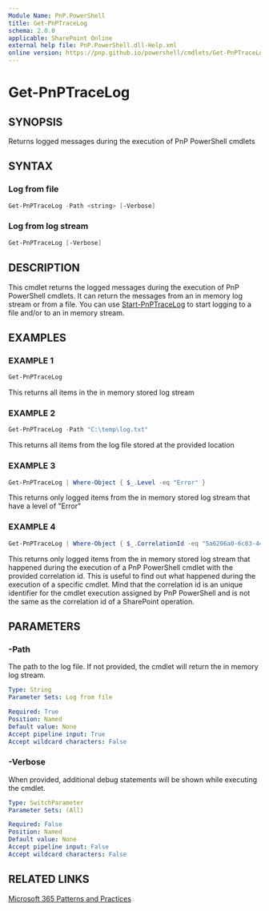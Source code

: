 ```yaml
---
Module Name: PnP.PowerShell
title: Get-PnPTraceLog
schema: 2.0.0
applicable: SharePoint Online
external help file: PnP.PowerShell.dll-Help.xml
online version: https://pnp.github.io/powershell/cmdlets/Get-PnPTraceLog.html
---
```

 
# Get-PnPTraceLog

## SYNOPSIS
Returns logged messages during the execution of PnP PowerShell cmdlets

## SYNTAX

### Log from file

```powershell
Get-PnPTraceLog -Path <string> [-Verbose]
```
### Log from log stream

```powershell
Get-PnPTraceLog [-Verbose]
```

## DESCRIPTION
This cmdlet returns the logged messages during the execution of PnP PowerShell cmdlets. It can return the messages from an in memory log stream or from a file. You can use [Start-PnPTraceLog](Start-PnPTraceLog.md) to start logging to a file and/or to an in memory stream.

## EXAMPLES

### EXAMPLE 1
```powershell
Get-PnPTraceLog
```

This returns all items in the in memory stored log stream

### EXAMPLE 2
```powershell
Get-PnPTraceLog -Path "C:\temp\log.txt"
```

This returns all items from the log file stored at the provided location

### EXAMPLE 3
```powershell
Get-PnPTraceLog | Where-Object { $_.Level -eq "Error" }
```

This returns only logged items from the in memory stored log stream that have a level of "Error"

### EXAMPLE 4
```powershell
Get-PnPTraceLog | Where-Object { $_.CorrelationId -eq "5a6206a0-6c83-4446-9d1b-38c14f93cb60" }
```

This returns only logged items from the in memory stored log stream that happened during the execution of a PnP PowerShell cmdlet with the provided correlation id. This is useful to find out what happened during the execution of a specific cmdlet. Mind that the correlation id is an unique identifier for the cmdlet execution assigned by PnP PowerShell and is not the same as the correlation id of a SharePoint operation.

## PARAMETERS

### -Path
The path to the log file. If not provided, the cmdlet will return the in memory log stream.

```yaml
Type: String
Parameter Sets: Log from file

Required: True
Position: Named
Default value: None
Accept pipeline input: True
Accept wildcard characters: False
```

### -Verbose
When provided, additional debug statements will be shown while executing the cmdlet.

```yaml
Type: SwitchParameter
Parameter Sets: (All)

Required: False
Position: Named
Default value: None
Accept pipeline input: False
Accept wildcard characters: False
```

## RELATED LINKS

[Microsoft 365 Patterns and Practices](https://aka.ms/m365pnp)